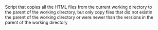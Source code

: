 Script that copies all the HTML files from the current working directory to the parent of the working directory, but only copy files that did not existin the parent of the working directory or were newer than the versions in the parent of the working directory
